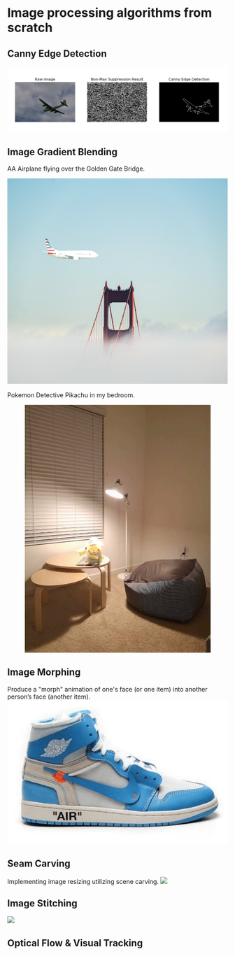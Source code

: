 # Image processing algorithms from scratch

## Canny Edge Detection
![](Canny_edge_detection/edge_detection_output/3096_edge.png)

## Image Gradient Blending
AA Airplane flying over the Golden Gate Bridge. 
<p align="center">
<img src="Image_gradient_blending/output/3_Blend.jpg" width="708" height="470">
</p>

Pokemon Detective Pikachu in my bedroom. 
<p align="center">
<img src="Image_gradient_blending/output/4_Blend.jpg" width="425" height="567">
</p>

## Image Morphing
Produce a "morph" animation of one's face (or one item) into another person’s face (another item).
![](Image_morphing/shoes.gif)


## Seam Carving
Implementing image resizing utilizing scene carving.
![](Seam_carving/output_Philly.gif)

## Image Stitching
![](Image_Stitching/image_stitching_output/stitched2.jpg)

## Optical Flow & Visual Tracking
